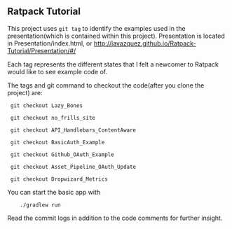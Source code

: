 
Ratpack Tutorial
-----------------------------
This project uses ```git tag``` to identify the examples used in the presentation(which is
contained within this project). Presentation is located in Presentation/index.html, or
http://javazquez.github.io/Ratpack-Tutorial/Presentation/#/

Each tag represents the different states that I felt a newcomer to Ratpack would
like to see example code of.

The tags and git command to checkout the code(after you clone the project)
are:

``` git checkout Lazy_Bones```

``` git checkout no_frills_site```

``` git checkout API_Handlebars_ContentAware```

``` git checkout BasicAuth_Example```

``` git checkout Github_OAuth_Example```

``` git checkout Asset_Pipeline_OAuth_Update```

``` git checkout Dropwizard_Metrics```


 You can start the basic app with

```
    ./gradlew run
```
Read the commit logs in addition to the code comments for further insight.
